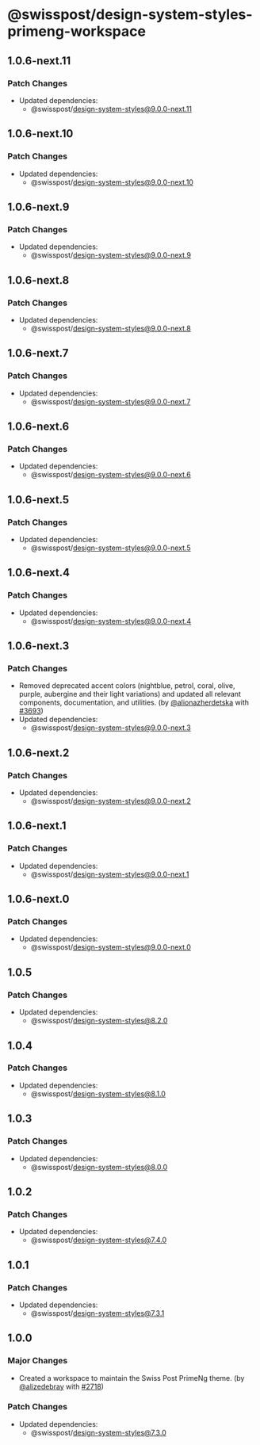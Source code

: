 # @swisspost/design-system-styles-primeng-workspace

## 1.0.6-next.11

### Patch Changes

- Updated dependencies:
  - @swisspost/design-system-styles@9.0.0-next.11

## 1.0.6-next.10

### Patch Changes

- Updated dependencies:
  - @swisspost/design-system-styles@9.0.0-next.10

## 1.0.6-next.9

### Patch Changes

- Updated dependencies:
  - @swisspost/design-system-styles@9.0.0-next.9

## 1.0.6-next.8

### Patch Changes

- Updated dependencies:
  - @swisspost/design-system-styles@9.0.0-next.8

## 1.0.6-next.7

### Patch Changes

- Updated dependencies:
  - @swisspost/design-system-styles@9.0.0-next.7

## 1.0.6-next.6

### Patch Changes

- Updated dependencies:
  - @swisspost/design-system-styles@9.0.0-next.6

## 1.0.6-next.5

### Patch Changes

- Updated dependencies:
  - @swisspost/design-system-styles@9.0.0-next.5

## 1.0.6-next.4

### Patch Changes

- Updated dependencies:
  - @swisspost/design-system-styles@9.0.0-next.4

## 1.0.6-next.3

### Patch Changes

- Removed deprecated accent colors (nightblue, petrol, coral, olive, purple, aubergine and their light variations) and updated all relevant components, documentation, and utilities. (by [@alionazherdetska](https://github.com/alionazherdetska) with [#3693](https://github.com/swisspost/design-system/pull/3693))
- Updated dependencies:
  - @swisspost/design-system-styles@9.0.0-next.3

## 1.0.6-next.2

### Patch Changes

- Updated dependencies:
  - @swisspost/design-system-styles@9.0.0-next.2

## 1.0.6-next.1

### Patch Changes

- Updated dependencies:
  - @swisspost/design-system-styles@9.0.0-next.1

## 1.0.6-next.0

### Patch Changes

- Updated dependencies:
  - @swisspost/design-system-styles@9.0.0-next.0

## 1.0.5

### Patch Changes

- Updated dependencies:
  - @swisspost/design-system-styles@8.2.0

## 1.0.4

### Patch Changes

- Updated dependencies:
  - @swisspost/design-system-styles@8.1.0

## 1.0.3

### Patch Changes

- Updated dependencies:
  - @swisspost/design-system-styles@8.0.0

## 1.0.2

### Patch Changes

- Updated dependencies:
  - @swisspost/design-system-styles@7.4.0

## 1.0.1

### Patch Changes

- Updated dependencies:
  - @swisspost/design-system-styles@7.3.1

## 1.0.0

### Major Changes

- Created a workspace to maintain the Swiss Post PrimeNg theme. (by [@alizedebray](https://github.com/alizedebray) with [#2718](https://github.com/swisspost/design-system/pull/2718))

### Patch Changes

- Updated dependencies:
  - @swisspost/design-system-styles@7.3.0
